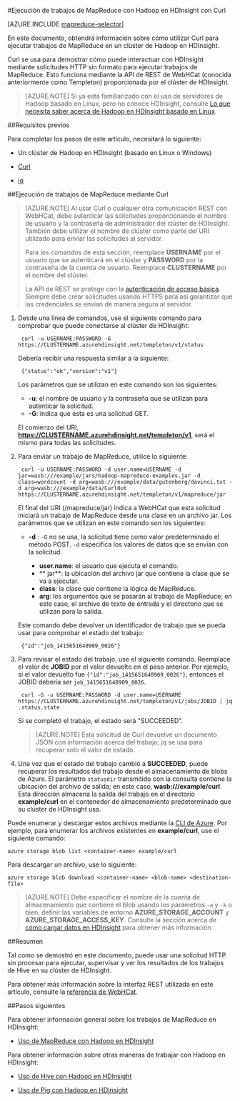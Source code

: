 <properties
   pageTitle="Uso de MapReduce y Curl con Hadoop en HDInsight | Microsoft Azure"
   description="Obtenga información acerca de cómo ejecutar de manera remota trabajos de MapReduce con Hadoop en HDInsight con Curl."
   services="hdinsight"
   documentationCenter=""
   authors="Blackmist"
   manager="paulettm"
   editor="cgronlun"
	tags="azure-portal"/>

<tags
   ms.service="hdinsight"
   ms.devlang="na"
   ms.topic="article"
   ms.tgt_pltfrm="na"
   ms.workload="big-data"
   ms.date="07/12/2016"
   ms.author="larryfr"/>

#Ejecución de trabajos de MapReduce con Hadoop en HDInsight con Curl

[AZURE.INCLUDE [mapreduce-selector](../../includes/hdinsight-selector-use-mapreduce.md)]

En este documento, obtendrá información sobre cómo utilizar Curl para ejecutar trabajos de MapReduce en un clúster de Hadoop en HDInsight.

Curl se usa para demostrar cómo puede interactuar con HDInsight mediante solicitudes HTTP sin formato para ejecutar trabajos de MapReduce. Esto funciona mediante la API de REST de WebHCat (conocida anteriormente como Templeton) proporcionada por el clúster de HDInsight.

> [AZURE.NOTE] Si ya está familiarizado con el uso de servidores de Hadoop basado en Linux, pero no conoce HDInsight, consulte [Lo que necesita saber acerca de Hadoop en HDInsight basado en Linux](hdinsight-hadoop-linux-information.md).

##<a id="prereq"></a>Requisitos previos

Para completar los pasos de este artículo, necesitará lo siguiente:

* Un clúster de Hadoop en HDInsight (basado en Linux o Windows)

* [Curl](http://curl.haxx.se/)

* [jq](http://stedolan.github.io/jq/)

##<a id="curl"></a>Ejecución de trabajos de MapReduce mediante Curl

> [AZURE.NOTE] Al usar Curl o cualquier otra comunicación REST con WebHCat, debe autenticar las solicitudes proporcionando el nombre de usuario y la contraseña de administrador del clúster de HDInsight. También debe utilizar el nombre de clúster como parte del URI utilizado para enviar las solicitudes al servidor.
>
> Para los comandos de esta sección, reemplace **USERNAME** por el usuario que se autenticará en el clúster y **PASSWORD** por la contraseña de la cuenta de usuario. Reemplace **CLUSTERNAME** por el nombre del clúster.
>
> La API de REST se protege con la [autenticación de acceso básica](http://en.wikipedia.org/wiki/Basic_access_authentication). Siempre debe crear solicitudes usando HTTPS para así garantizar que las credenciales se envían de manera segura al servidor.

1. Desde una línea de comandos, use el siguiente comando para comprobar que puede conectarse al clúster de HDInsight:

        curl -u USERNAME:PASSWORD -G https://CLUSTERNAME.azurehdinsight.net/templeton/v1/status

    Debería recibir una respuesta similar a la siguiente:

        {"status":"ok","version":"v1"}

    Los parámetros que se utilizan en este comando son los siguientes:

    * **-u**: el nombre de usuario y la contraseña que se utilizan para autenticar la solicitud.
    * **-G**: indica que esta es una solicitud GET.

    El comienzo del URI, **https://CLUSTERNAME.azurehdinsight.net/templeton/v1**, será el mismo para todas las solicitudes.

2. Para enviar un trabajo de MapReduce, utilice lo siguiente:

		curl -u USERNAME:PASSWORD -d user.name=USERNAME -d jar=wasb:///example/jars/hadoop-mapreduce-examples.jar -d class=wordcount -d arg=wasb:///example/data/gutenberg/davinci.txt -d arg=wasb:///example/data/CurlOut https://CLUSTERNAME.azurehdinsight.net/templeton/v1/mapreduce/jar

    El final del URI (/mapreduce/jar) indica a WebHCat que esta solicitud iniciará un trabajo de MapReduce desde una clase en un archivo jar. Los parámetros que se utilizan en este comando son los siguientes:

	* **-d** : `-G` no se usa, la solicitud tiene como valor predeterminado el método POST. `-d` especifica los valores de datos que se envían con la solicitud.

        * **user.name**: el usuario que ejecuta el comando.
        * ** jar**: la ubicación del archivo jar que contiene la clase que se va a ejecutar.
        * **class**: la clase que contiene la lógica de MapReduce.
        * **arg**: los argumentos que se pasarán al trabajo de MapReduce; en este caso, el archivo de texto de entrada y el directorio que se utilizan para la salida.

    Este comando debe devolver un identificador de trabajo que se pueda usar para comprobar el estado del trabajo:

        {"id":"job_1415651640909_0026"}

3. Para revisar el estado del trabajo, use el siguiente comando. Reemplace el valor de **JOBID** por el valor devuelto en el paso anterior. Por ejemplo, si el valor devuelto fue `{"id":"job_1415651640909_0026"}`, entonces el JOBID debería ser `job_1415651640909_0026`.

        curl -G -u USERNAME:PASSWORD -d user.name=USERNAME https://CLUSTERNAME.azurehdinsight.net/templeton/v1/jobs/JOBID | jq .status.state

	Si se completó el trabajo, el estado será "SUCCEEDED".

    > [AZURE.NOTE] Esta solicitud de Curl devuelve un documento JSON con información acerca del trabajo; jq se usa para recuperar solo el valor de estado.

4. Una vez que el estado del trabajo cambió a **SUCCEEDED**, puede recuperar los resultados del trabajo desde el almacenamiento de blobs de Azure. El parámetro `statusdir` transmitido con la consulta contiene la ubicación del archivo de salida; en este caso, **wasb:///example/curl**. Esta dirección almacena la salida del trabajo en el directorio **example/curl** en el contenedor de almacenamiento predeterminado que su clúster de HDInsight usa.

Puede enumerar y descargar estos archivos mediante la [CLI de Azure](../xplat-cli-install.md). Por ejemplo, para enumerar los archivos existentes en **example/curl**, use el siguiente comando:

	azure storage blob list <container-name> example/curl

Para descargar un archivo, use lo siguiente:

	azure storage blob download <container-name> <blob-name> <destination-file>

> [AZURE.NOTE] Debe especificar el nombre de la cuenta de almacenamiento que contiene el blob usando los parámetros `-a` y `-k` o bien, definir las variables de entorno **AZURE\_STORAGE\_ACCOUNT** y **AZURE\_STORAGE\_ACCESS\_KEY**. Consulte la sección acerca de [cómo cargar datos en HDInsight](hdinsight-upload-data.md) para obtener más información.

##<a id="summary"></a>Resumen

Tal como se demostró en este documento, puede usar una solicitud HTTP sin procesar para ejecutar, supervisar y ver los resultados de los trabajos de Hive en su clúster de HDInsight.

Para obtener más información sobre la interfaz REST utilizada en este artículo, consulte la [referencia de WebHCat](https://cwiki.apache.org/confluence/display/Hive/WebHCat+Reference).

##<a id="nextsteps"></a>Pasos siguientes

Para obtener información general sobre los trabajos de MapReduce en HDInsight:

* [Uso de MapReduce con Hadoop en HDInsight](hdinsight-use-mapreduce.md)

Para obtener información sobre otras maneras de trabajar con Hadoop en HDInsight:

* [Uso de Hive con Hadoop en HDInsight](hdinsight-use-hive.md)

* [Uso de Pig con Hadoop en HDInsight](hdinsight-use-pig.md)

<!---HONumber=AcomDC_0713_2016-->